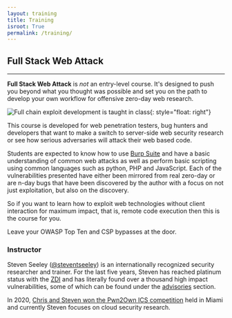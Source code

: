 ```yaml
---
layout: training
title: Training
isroot: True
permalink: /training/
---
```


## Full Stack Web Attack

---

**Full Stack Web Attack** is *not* an entry-level course. It's designed to push you beyond what you thought was possible and set you on the path to develop your own workflow for offensive zero-day web research.

![Full chain exploit development is taught in class](/assets/images/training/msf.png "Full chain exploit development is taught in class"){: style="float: right"}

This course is developed for web penetration testers, bug hunters and developers that want to make a switch to server-side web security research or see how serious adversaries will attack their web based code.

Students are expected to know how to use [Burp Suite](https://portswigger.net/burp) and have a basic understanding of common web attacks as well as perform basic scripting using common languages such as python, PHP and JavaScript. Each of the vulnerabilities presented have either been mirrored from real zero-day or are n-day bugs that have been discovered by the author with a focus on not just exploitation, but also on the discovery.

So if you want to learn how to exploit web technologies without client interaction for maximum impact, that is, remote code execution then this is the course for you.

Leave your OWASP Top Ten and CSP bypasses at the door.

### Instructor

Steven Seeley ([@steventseeley](https://twitter.com/steventseeley)) is an internationally recognized security researcher and trainer. For the last five years, Steven has reached platinum status with the [ZDI](https://www.zerodayinitiative.com/about/benefits/) and has literally found over a thousand high impact vulnerabilities, some of which can be found under the [advisories](/advisories/) section.

In 2020, [Chris and Steven won the Pwn2Own ICS competition](https://www.youtube.com/watch?v=Frd1LVgjXas) held in Miami and currently Steven focuses on cloud security research.
